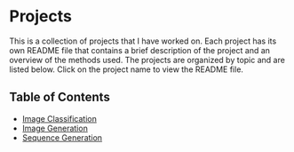 # Projects
This is a collection of projects that I have worked on. Each project has its own README file that contains a brief description of the project and an overview of the methods used. The projects are organized by topic and are listed below. Click on the project name to view the README file.

## Table of Contents
- [Image Classification](image-classification/README.md)
- [Image Generation](image-generation/README.md)
- [Sequence Generation](sequence-generation/README.md)